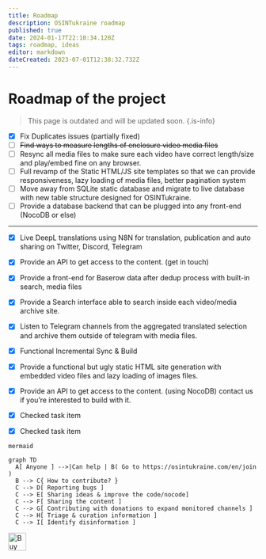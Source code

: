 ```yaml
---
title: Roadmap
description: OSINTukraine roadmap
published: true
date: 2024-01-17T22:10:34.120Z
tags: roadmap, ideas
editor: markdown
dateCreated: 2023-07-01T12:38:32.732Z
---
```


# Roadmap of the project

> This page is outdated and will be updated soon.
{.is-info}

- [x] Fix Duplicates issues (partially fixed)
- [ ] ~~Find ways to measure lengths of enclosure video media files~~
- [ ] Resync all media files to make sure each video have correct length/size and play/embed fine on any browser.
- [ ] Full revamp of the Static HTML/JS site templates so that we can provide responsiveness, lazy loading of media files, better pagination system
- [ ] Move away from SQLite static database and migrate to live database with new table structure designed for OSINTukraine.
- [ ] Provide a database backend that can be plugged into any front-end (NocoDB or else)

---


- [x] Live DeepL translations using N8N for translation, publication and auto sharing on Twitter, Discord, Telegram
- [x] Provide an API to get access to the content. (get in touch)
- [x] Provide a front-end for Baserow data after dedup process with built-in search, media files
- [x] Provide a Search interface able to search inside each video/media archive site.
- [x] Listen to Telegram channels from the aggregated translated selection and archive them outside of telegram with media files.
- [x] Functional Incremental Sync & Build
- [x] Provide a functional but ugly static HTML site generation with embedded video files and lazy loading of images files.
- [x] Provide an API to get access to the content. (using NocoDB) contact us if you’re interested to build with it.
- [x] Checked task item
- [x] Checked task item




```kroki
mermaid

graph TD
  A[ Anyone ] -->|Can help | B( Go to https://osintukraine.com/en/join )
  B --> C{ How to contribute? }
  C --> D[ Reporting bugs ]
  C --> E[ Sharing ideas & improve the code/nocode]
  C --> F[ Sharing the content ]
  C --> G[ Contributing with donations to expand monitored channels ]
  C --> H[ Triage & curation information ]
  C --> I[ Identify disinformation ]
```
<a href='https://ko-fi.com/E1E2E81MW' target='_blank'><img height='36' style='border:0px;height:36px;' src='https://storage.ko-fi.com/cdn/kofi2.png?v=3' border='0' alt='Buy Me a Coffee at ko-fi.com' /></a>